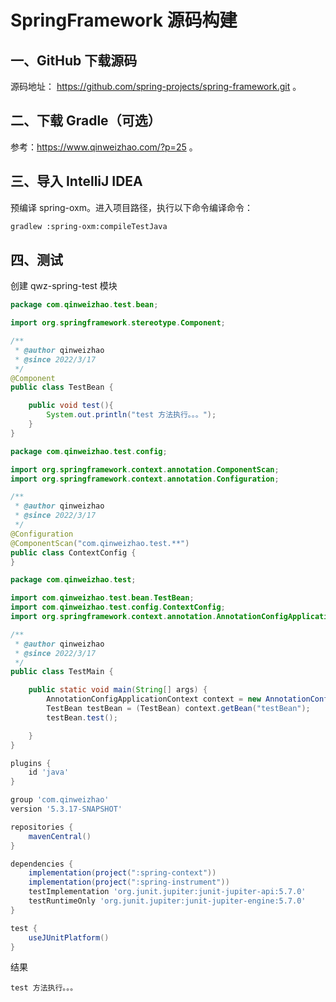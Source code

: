 # SpringFramework 源码构建

## 一、GitHub 下载源码

源码地址： https://github.com/spring-projects/spring-framework.git 。

## 二、下载 Gradle（可选）

参考：https://www.qinweizhao.com/?p=25 。

## 三、导入 IntelliJ IDEA

预编译 spring-oxm。进入项目路径，执行以下命令编译命令：

```sh
gradlew :spring-oxm:compileTestJava
```

## 四、测试

创建 qwz-spring-test 模块

```java
package com.qinweizhao.test.bean;

import org.springframework.stereotype.Component;

/**
 * @author qinweizhao
 * @since 2022/3/17
 */
@Component
public class TestBean {

	public void test(){
		System.out.println("test 方法执行。。。");
	}
}

```

```java
package com.qinweizhao.test.config;

import org.springframework.context.annotation.ComponentScan;
import org.springframework.context.annotation.Configuration;

/**
 * @author qinweizhao
 * @since 2022/3/17
 */
@Configuration
@ComponentScan("com.qinweizhao.test.**")
public class ContextConfig {
}

```

```java
package com.qinweizhao.test;

import com.qinweizhao.test.bean.TestBean;
import com.qinweizhao.test.config.ContextConfig;
import org.springframework.context.annotation.AnnotationConfigApplicationContext;

/**
 * @author qinweizhao
 * @since 2022/3/17
 */
public class TestMain {

	public static void main(String[] args) {
		AnnotationConfigApplicationContext context = new AnnotationConfigApplicationContext(ContextConfig.class);
		TestBean testBean = (TestBean) context.getBean("testBean");
		testBean.test();

	}
}
```

```gradle
plugins {
    id 'java'
}

group 'com.qinweizhao'
version '5.3.17-SNAPSHOT'

repositories {
    mavenCentral()
}

dependencies {
    implementation(project(":spring-context"))
    implementation(project(":spring-instrument"))
    testImplementation 'org.junit.jupiter:junit-jupiter-api:5.7.0'
    testRuntimeOnly 'org.junit.jupiter:junit-jupiter-engine:5.7.0'
}

test {
    useJUnitPlatform()
}
```

结果

```text
test 方法执行。。。
```

